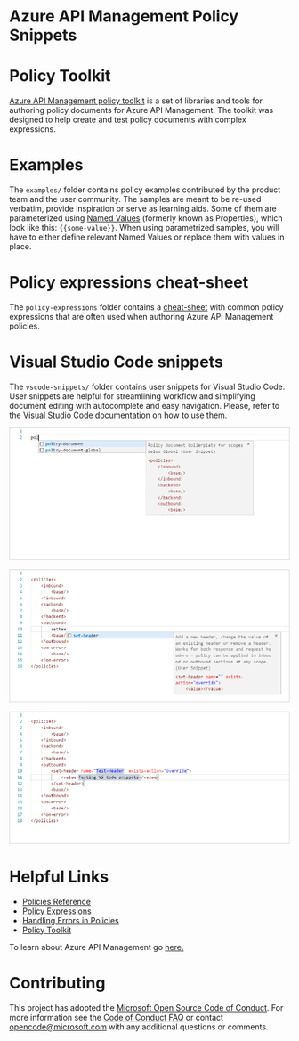 # Azure API Management Policy Snippets

# Policy Toolkit

[Azure API Management policy toolkit](https://github.com/Azure/azure-api-management-policy-toolkit) is a set of libraries and tools for authoring policy documents for Azure API Management. The toolkit was designed to help create and test policy documents with complex expressions.

# Examples

The `examples/` folder contains policy examples contributed by the product team and the user community. The samples are meant to be re-used verbatim, provide inspiration or serve as learning aids. Some of them are parameterized using [Named Values](https://docs.microsoft.com/en-us/azure/api-management/api-management-howto-properties) (formerly known as Properties), which look like this: `{{some-value}}`. When using parametrized samples, you will have to either define relevant Named Values or replace them with values in place.

# Policy expressions cheat-sheet

The `policy-expressions` folder contains a [cheat-sheet](policy-expressions/README.md) with common policy expressions that are often used when authoring Azure API Management policies.

# Visual Studio Code snippets

The `vscode-snippets/` folder contains user snippets for Visual Studio Code. User snippets are helpful for streamlining workflow and simplifying document editing with autocomplete and easy navigation. Please, refer to the [Visual Studio Code documentation](https://code.visualstudio.com/docs/editor/userdefinedsnippets) on how to use them.

![Azure API Management VS Code User Snippet 1](media/vscode-snippets/apim-vscode-snippets-1.png)

![Azure API Management VS Code User Snippet 2](media/vscode-snippets/apim-vscode-snippets-2.png)

![Azure API Management VS Code User Snippet 3](media/vscode-snippets/apim-vscode-snippets-3.png)

# Helpful Links

- [Policies Reference](https://docs.microsoft.com/en-us/azure/api-management/api-management-policies)
- [Policy Expressions](https://docs.microsoft.com/en-us/azure/api-management/api-management-policy-expressions)
- [Handling Errors in Policies](https://docs.microsoft.com/en-us/azure/api-management/api-management-error-handling-policies)
- [Policy Toolkit](https://github.com/Azure/azure-api-management-policy-toolkit)

To learn about Azure API Management go [here.](https://azure.microsoft.com/en-us/services/api-management/)


# Contributing

This project has adopted the [Microsoft Open Source Code of Conduct](https://opensource.microsoft.com/codeofconduct/). For more information see the [Code of Conduct FAQ](https://opensource.microsoft.com/codeofconduct/faq/) or contact [opencode@microsoft.com](mailto:opencode@microsoft.com) with any additional questions or comments.

